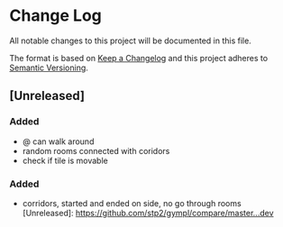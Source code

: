 # Change Log
All notable changes to this project will be documented in this file.

The format is based on [Keep a Changelog](http://keepachangelog.com/)
and this project adheres to [Semantic Versioning](http://semver.org/).

## [Unreleased]
### Added
 - @ can walk around
 - random rooms connected with coridors
 - check if tile is movable
### Added
 - corridors, started and ended on side, no go through rooms
[Unreleased]: https://github.com/stp2/gympl/compare/master...dev
